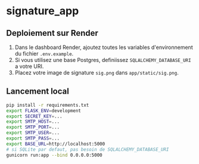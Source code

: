 # signature_app

## Deploiement sur Render
1. Dans le dashboard Render, ajoutez toutes les variables d'environnement du fichier `.env.example`.
2. Si vous utilisez une base Postgres, definiissez `SQLALCHEMY_DATABASE_URI` a votre URI.
3. Placez votre image de signature `sig.png` dans `app/static/sig.png`.

## Lancement local
```bash
pip install -r requirements.txt
export FLASK_ENV=development
export SECRET_KEY=...
export SMTP_HOST=...
export SMTP_PORT=...
export SMTP_USER=...
export SMTP_PASS=...
export BASE_URL=http://localhost:5000
# si SQLite par defaut, pas besoin de SQLALCHEMY_DATABASE_URI
gunicorn run:app --bind 0.0.0.0:5000
```
